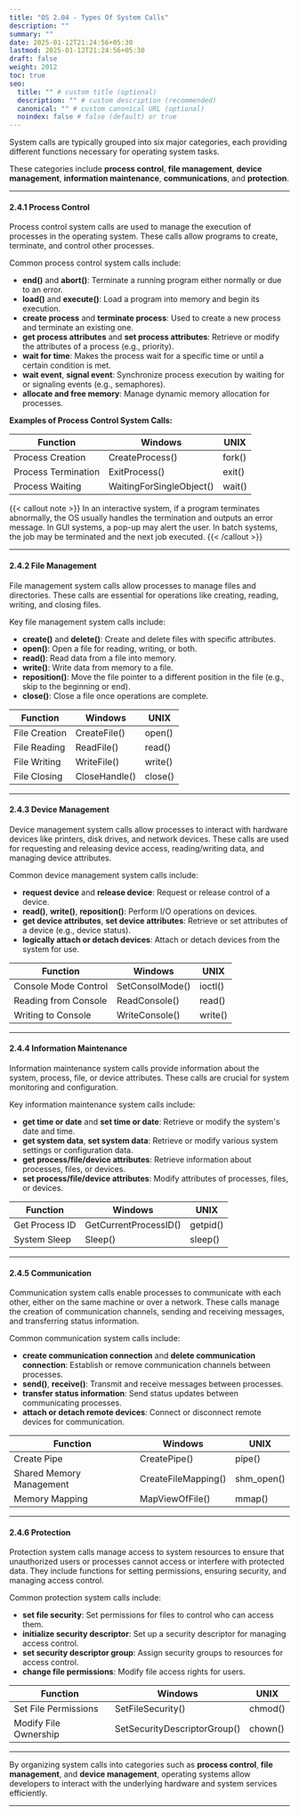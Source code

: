 ```yaml
---
title: "OS 2.04 - Types Of System Calls"
description: ""
summary: ""
date: 2025-01-12T21:24:56+05:30
lastmod: 2025-01-12T21:24:56+05:30
draft: false
weight: 2012
toc: true
seo:
  title: "" # custom title (optional)
  description: "" # custom description (recommended)
  canonical: "" # custom canonical URL (optional)
  noindex: false # false (default) or true
---
```



System calls are typically grouped into six major categories, each providing different functions necessary for operating system tasks.

These categories include **process control**, **file management**, **device management**, **information maintenance**, **communications**, and **protection**.

---

#### 2.4.1 **Process Control**

Process control system calls are used to manage the execution of processes in the operating system. These calls allow programs to create, terminate, and control other processes. 

Common process control system calls include:
- **end()** and **abort()**: Terminate a running program either normally or due to an error.
- **load()** and **execute()**: Load a program into memory and begin its execution.
- **create process** and **terminate process**: Used to create a new process and terminate an existing one.
- **get process attributes** and **set process attributes**: Retrieve or modify the attributes of a process (e.g., priority).
- **wait for time**: Makes the process wait for a specific time or until a certain condition is met.
- **wait event**, **signal event**: Synchronize process execution by waiting for or signaling events (e.g., semaphores).
- **allocate and free memory**: Manage dynamic memory allocation for processes.

**Examples of Process Control System Calls:**

| **Function**               | **Windows**                  | **UNIX**    |
|----------------------------|------------------------------|-------------|
| Process Creation            | CreateProcess()              | fork()      |
| Process Termination         | ExitProcess()                | exit()      |
| Process Waiting             | WaitingForSingleObject()     | wait()      |

{{< callout note >}}
In an interactive system, if a program terminates abnormally, the OS usually handles the termination and outputs an error message. In GUI systems, a pop-up may alert the user. In batch systems, the job may be terminated and the next job executed.
{{< /callout >}}


---

#### 2.4.2 **File Management**

File management system calls allow processes to manage files and directories. These calls are essential for operations like creating, reading, writing, and closing files.

Key file management system calls include:
- **create()** and **delete()**: Create and delete files with specific attributes.
- **open()**: Open a file for reading, writing, or both.
- **read()**: Read data from a file into memory.
- **write()**: Write data from memory to a file.
- **reposition()**: Move the file pointer to a different position in the file (e.g., skip to the beginning or end).
- **close()**: Close a file once operations are complete.

| **Function**  | **Windows**   | **UNIX** |
| ------------- | ------------- | -------- |
| File Creation | CreateFile()  | open()   |
| File Reading  | ReadFile()    | read()   |
| File Writing  | WriteFile()   | write()  |
| File Closing  | CloseHandle() | close()  |

---

#### 2.4.3 **Device Management**

Device management system calls allow processes to interact with hardware devices like printers, disk drives, and network devices. These calls are used for requesting and releasing device access, reading/writing data, and managing device attributes.

Common device management system calls include:
- **request device** and **release device**: Request or release control of a device.
- **read()**, **write()**, **reposition()**: Perform I/O operations on devices.
- **get device attributes**, **set device attributes**: Retrieve or set attributes of a device (e.g., device status).
- **logically attach or detach devices**: Attach or detach devices from the system for use.

| **Function**               | **Windows**                  | **UNIX**    |
|----------------------------|------------------------------|-------------|
| Console Mode Control        | SetConsolMode()              | ioctl()     |
| Reading from Console        | ReadConsole()                | read()      |
| Writing to Console          | WriteConsole()               | write()     |

---

#### 2.4.4 **Information Maintenance**

Information maintenance system calls provide information about the system, process, file, or device attributes. These calls are crucial for system monitoring and configuration.

Key information maintenance system calls include:
- **get time or date** and **set time or date**: Retrieve or modify the system's date and time.
- **get system data**, **set system data**: Retrieve or modify various system settings or configuration data.
- **get process/file/device attributes**: Retrieve information about processes, files, or devices.
- **set process/file/device attributes**: Modify attributes of processes, files, or devices.

| **Function**   | **Windows**           | **UNIX** |
| -------------- | --------------------- | -------- |
| Get Process ID | GetCurrentProcessID() | getpid() |
| System Sleep   | Sleep()               | sleep()  |

---

#### 2.4.5 **Communication**

Communication system calls enable processes to communicate with each other, either on the same machine or over a network. These calls manage the creation of communication channels, sending and receiving messages, and transferring status information.

Common communication system calls include:
- **create communication connection** and **delete communication connection**: Establish or remove communication channels between processes.
- **send()**, **receive()**: Transmit and receive messages between processes.
- **transfer status information**: Send status updates between communicating processes.
- **attach or detach remote devices**: Connect or disconnect remote devices for communication.

| **Function**               | **Windows**                  | **UNIX**    |
|----------------------------|------------------------------|-------------|
| Create Pipe                | CreatePipe()                 | pipe()      |
| Shared Memory Management    | CreateFileMapping()          | shm_open()  |
| Memory Mapping             | MapViewOfFile()              | mmap()      |

---

#### 2.4.6 **Protection**

Protection system calls manage access to system resources to ensure that unauthorized users or processes cannot access or interfere with protected data. They include functions for setting permissions, ensuring security, and managing access control.

Common protection system calls include:
- **set file security**: Set permissions for files to control who can access them.
- **initialize security descriptor**: Set up a security descriptor for managing access control.
- **set security descriptor group**: Assign security groups to resources for access control.
- **change file permissions**: Modify file access rights for users.

| **Function**               | **Windows**                  | **UNIX**    |
|----------------------------|------------------------------|-------------|
| Set File Permissions        | SetFileSecurity()            | chmod()     |
| Modify File Ownership       | SetSecurityDescriptorGroup() | chown()     |

---


By organizing system calls into categories such as **process control**, **file management**, and **device management**, operating systems allow developers to interact with the underlying hardware and system services efficiently.


____

